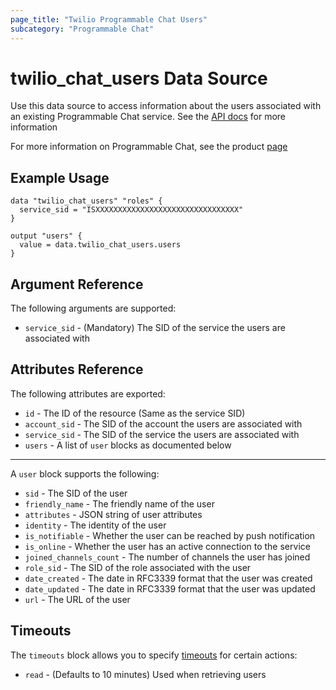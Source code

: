 ```yaml
---
page_title: "Twilio Programmable Chat Users"
subcategory: "Programmable Chat"
---
```


# twilio_chat_users Data Source

Use this data source to access information about the users associated with an existing Programmable Chat service. See the [API docs](https://www.twilio.com/docs/chat/rest/user-resource) for more information

For more information on Programmable Chat, see the product [page](https://www.twilio.com/chat)

## Example Usage

```hcl
data "twilio_chat_users" "roles" {
  service_sid = "ISXXXXXXXXXXXXXXXXXXXXXXXXXXXXXXXX"
}

output "users" {
  value = data.twilio_chat_users.users
}
```

## Argument Reference

The following arguments are supported:

- `service_sid` - (Mandatory) The SID of the service the users are associated with

## Attributes Reference

The following attributes are exported:

- `id` - The ID of the resource (Same as the service SID)
- `account_sid` - The SID of the account the users are associated with
- `service_sid` - The SID of the service the users are associated with
- `users` - A list of `user` blocks as documented below

---

A `user` block supports the following:

- `sid` - The SID of the user
- `friendly_name` - The friendly name of the user
- `attributes` - JSON string of user attributes
- `identity` - The identity of the user
- `is_notifiable` - Whether the user can be reached by push notification
- `is_online` - Whether the user has an active connection to the service
- `joined_channels_count` - The number of channels the user has joined
- `role_sid` - The SID of the role associated with the user
- `date_created` - The date in RFC3339 format that the user was created
- `date_updated` - The date in RFC3339 format that the user was updated
- `url` - The URL of the user

## Timeouts

The `timeouts` block allows you to specify [timeouts](https://www.terraform.io/docs/configuration/resources.html#timeouts) for certain actions:

- `read` - (Defaults to 10 minutes) Used when retrieving users
